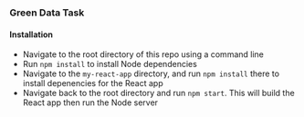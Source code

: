 ### Green Data Task
#### Installation
- Navigate to the root directory of this repo using a command line
- Run `npm install` to install Node dependencies
- Navigate to the `my-react-app` directory, and run `npm install` there to install depenencies for the React app
- Navigate back to the root directory and run `npm start`. This will build the React app then run the Node server